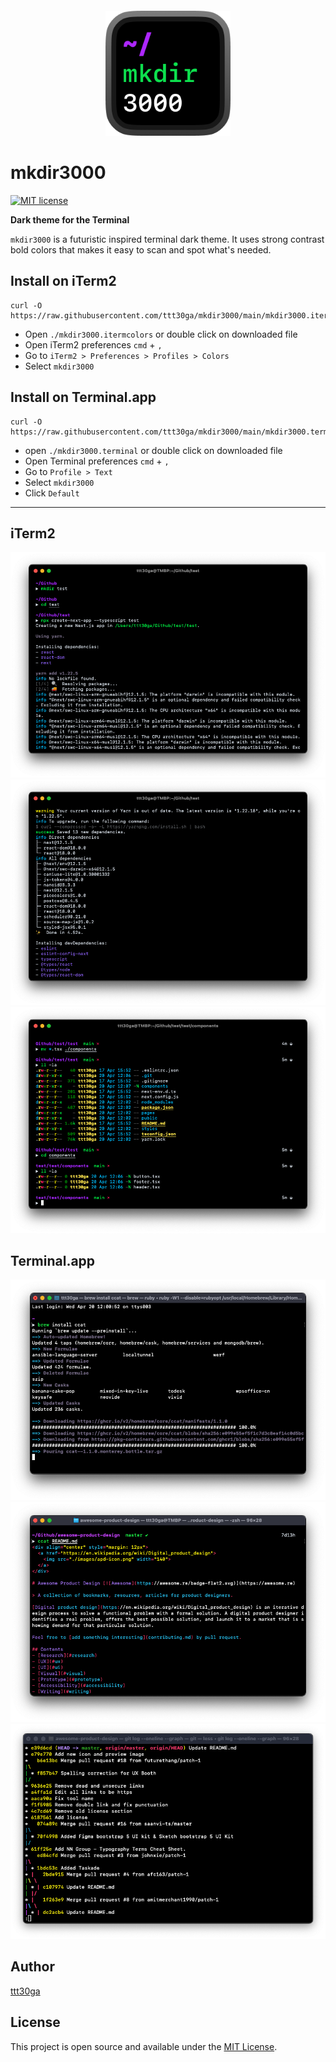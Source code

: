 <div align="center" style="margin: 12px">
	<img src="images/mkdir3000Icon.png" width="200">
</div>

# mkdir3000
[![MIT license](https://img.shields.io/badge/License-MIT-blue.svg)](https://lbesson.mit-license.org/)

**Dark theme for the Terminal**

`mkdir3000` is a futuristic inspired terminal dark theme.
It uses strong contrast bold colors that makes it easy to scan and spot what's needed.

## Install on iTerm2
```
curl -O https://raw.githubusercontent.com/ttt30ga/mkdir3000/main/mkdir3000.itermcolors
```
- Open `./mkdir3000.itermcolors` or double click on downloaded file
- Open iTerm2 preferences `cmd` + `,`
- Go to `iTerm2 > Preferences > Profiles > Colors`
- Select `mkdir3000`

## Install on Terminal.app
```
curl -O https://raw.githubusercontent.com/ttt30ga/mkdir3000/main/mkdir3000.terminal
```
- open `./mkdir3000.terminal` or double click on downloaded file
- Open Terminal preferences `cmd` + `,`
- Go to `Profile > Text`
- Select `mkdir3000`
- Click `Default`

---

## iTerm2
![iTerm2-01](images/mkdir3000-iTerm2-01.png)
![iTerm2-02](images/mkdir3000-iTerm2-02.png)
![iTerm2-03](images/mkdir3000-iTerm2-03.png)

## Terminal.app
![Terminal-01](images/mkdir3000-Terminal-01.png)
![Terminal-02](images/mkdir3000-Terminal-02.png)
![Terminal-03](images/mkdir3000-Terminal-03.png)

## Author
[ttt30ga](https://www.okaygood.xyz/)

## License
This project is open source and available under the [MIT License](LICENSE).
